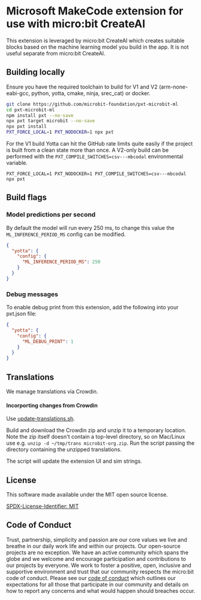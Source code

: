 # Microsoft MakeCode extension for use with micro:bit CreateAI

This extension is leveraged by micro:bit CreateAI which creates suitable blocks based on the machine learning model you build in the app. It is not useful separate from micro:bit CreateAI.

## Building locally

Ensure you have the required toolchain to build for V1 and V2
(arm-none-eabi-gcc, python, yotta, cmake, ninja, srec_cat) or docker.

```bash
git clone https://github.com/microbit-foundation/pxt-microbit-ml
cd pxt-microbit-ml
npm install pxt --no-save
npx pxt target microbit --no-save
npx pxt install
PXT_FORCE_LOCAL=1 PXT_NODOCKER=1 npx pxt
```

For the V1 build Yotta can hit the GitHub rate limits quite easily if the
project is built from a clean state more than once.
A V2-only build can be performed with the `PXT_COMPILE_SWITCHES=csv---mbcodal`
environmental variable.

```
PXT_FORCE_LOCAL=1 PXT_NODOCKER=1 PXT_COMPILE_SWITCHES=csv---mbcodal npx pxt
```

## Build flags

### Model predictions per second

By default the model will run every 250 ms, to change this value the
`ML_INFERENCE_PERIOD_MS` config can be modified.

```json
{
  "yotta": {
    "config": {
      "ML_INFERENCE_PERIOD_MS": 250
    }
  }
}
```

### Debug messages

To enable debug print from this extension, add the following into your
pxt.json file:

```json
{
  "yotta": {
    "config": {
      "ML_DEBUG_PRINT": 1
    }
  }
}
```

## Translations

We manage translations via Crowdin.

#### Incorporting changes from Crowdin

Use [update-translations.sh](./bin/update-translations.sh).

Build and download the Crowdin zip and unzip it to a temporary location. Note the zip itself doesn't contain a top-level directory, so on Mac/Linux use e.g. `unzip -d ~/tmp/trans microbit-org.zip`. Run the script passing the directory containing the unzipped translations.

The script will update the extension UI and sim strings.

## License

This software made available under the MIT open source license.

[SPDX-License-Identifier: MIT](/LICENSE)

## Code of Conduct

Trust, partnership, simplicity and passion are our core values we live and breathe in our daily work life and within our projects. Our open-source projects are no exception. We have an active community which spans the globe and we welcome and encourage participation and contributions to our projects by everyone. We work to foster a positive, open, inclusive and supportive environment and trust that our community respects the micro:bit code of conduct. Please see our [code of conduct](https://www.microbit.org/safeguarding/) which outlines our expectations for all those that participate in our community and details on how to report any concerns and what would happen should breaches occur.
